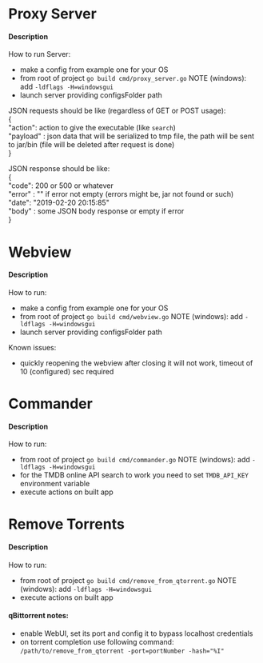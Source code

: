 # Proxy Server
#### Description
How to run Server:  
- make a config from example one for your OS  
- from root of project `go build cmd/proxy_server.go` NOTE (windows): add `-ldflags -H=windowsgui`  
- launch server providing configsFolder path  

JSON requests should be like (regardless of GET or POST usage):  
{  
"action": action to give the executable (like `search`)  
"payload" : json data that will be serialized to tmp file, the path will be sent to jar/bin (file will be deleted after request is done)    
}  

JSON response should be like:  
{  
"code": 200 or 500 or whatever  
"error" : "" if error not empty (errors might be, jar not found or such)  
"date": "2019-02-20 20:15:85"  
"body" : some JSON body response or empty if error  
}  

# Webview
#### Description
How to run:
- make a config from example one for your OS  
- from root of project `go build cmd/webview.go` NOTE (windows): add `-ldflags -H=windowsgui`  
- launch server providing configsFolder path  

Known issues:  
- quickly reopening the webview after closing it will not work, timeout of 10 (configured) sec required  

# Commander
#### Description
How to run:      
- from root of project `go build cmd/commander.go` NOTE (windows): add `-ldflags -H=windowsgui`  
- for the TMDB online API search to work you need to set `TMDB_API_KEY` environment variable  
- execute actions on built app  

# Remove Torrents
#### Description
How to run:  
- from root of project `go build cmd/remove_from_qtorrent.go` NOTE (windows): add `-ldflags -H=windowsgui`  
- execute actions on built app  

#### qBittorrent notes:    
- enable WebUI, set its port and config it to bypass localhost credentials  
- on torrent completion use following command: `/path/to/remove_from_qtorrent -port=portNumber -hash="%I"`  

